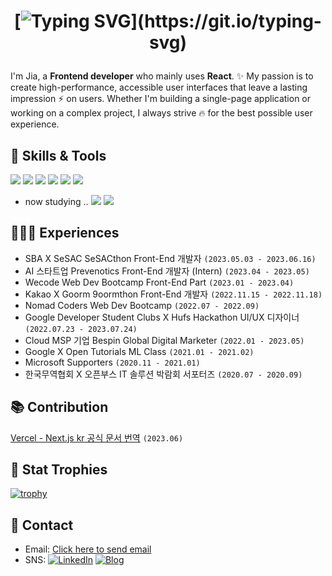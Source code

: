 <h1 align="center">
  
[![Typing SVG](https://readme-typing-svg.demolab.com?font=Modak&size=40&duration=3000&pause=800&color=5FA9FF&center=true&vCenter=true&width=500&lines=Hej%2C+v%C3%A4rlden!+Jag+heter+Jia!;Hello%2C+World!+I'm+Jia!)](https://git.io/typing-svg)

</h1>

I'm Jia, a **Frontend developer** who mainly uses **React**. ✨️ My passion is to create high-performance, accessible user interfaces that leave a lasting impression ⚡️ on users. Whether I'm building a single-page application or working on a complex project, I always strive 🔥 for the best possible user experience. 

## 🔧 Skills & Tools
![](https://img.shields.io/badge/React-informational?style=flat&logo=react&logoColor=white&color=2959B4)
![](https://img.shields.io/badge/JavaScript-informational?style=flat&logo=javascript&logoColor=white&color=2959B4)
![](https://img.shields.io/badge/StyledComponents-informational?style=flat&logo=styled-components&logoColor=white&color=2959B4)
![](https://img.shields.io/badge/PWA-informational?style=flat&logo=pwa&logoColor=white&color=2959B4)
![](https://img.shields.io/badge/Figma-informational?style=flat&logo=figma&logoColor=white&color=2959B4)
![](https://img.shields.io/badge/Vercel-informational?style=flat&logo=vercel&logoColor=white&color=2959B4)

+ now studying ..
![](https://img.shields.io/badge/TypeScript-informational?style=flat&logo=typescript&logoColor=white&color=394E76)
![](https://img.shields.io/badge/NEXT.JS-informational?style=flat&logo=nextdotjs&logoColor=white&color=394E76)

## 👩🏻‍💻 Experiences
- SBA X SeSAC SeSACthon Front-End 개발자 `(2023.05.03 - 2023.06.16)`
- AI 스타트업 Prevenotics Front-End 개발자 (Intern) `(2023.04 - 2023.05)`
- Wecode Web Dev Bootcamp Front-End Part `(2023.01 - 2023.04)`
- Kakao X Goorm 9oormthon Front-End 개발자 `(2022.11.15 - 2022.11.18)`
- Nomad Coders Web Dev Bootcamp `(2022.07 - 2022.09)`
- Google Developer Student Clubs X Hufs Hackathon UI/UX 디자이너 `(2022.07.23 - 2023.07.24)`
- Cloud MSP 기업 Bespin Global Digital Marketer `(2022.01 - 2023.05)`
- Google X Open Tutorials ML Class `(2021.01 - 2021.02)`
- Microsoft Supporters `(2020.11 - 2021.01)`
- 한국무역협회 X 오픈부스 IT 솔루션 박람회 서포터즈 `(2020.07 - 2020.09)`

## 📚 Contribution
[Vercel - Next.js kr 공식 문서 번역](https://github.com/Nextjs-kr/Nextjs.kr) `(2023.06)`

## 🥇 Stat Trophies

[![trophy](https://github-profile-trophy.vercel.app/?username=jangjia01234&theme=discord&row=2&column=4)](https://github.com/jangjia01234/github-profile-trophy)

## 📧 Contact 
- Email: <a href="mailto:jangjia01234@gmail.com">Click here to send email</a>
- SNS: 
[![LinkedIn](https://img.shields.io/badge/-LinkedIn-333?logo=linkedin&logoColor=white&style=for-the-badge)](https://www.linkedin.com/in/jiajang/)
[![Blog](https://img.shields.io/badge/-Blog-333?logo=react&logoColor=white&style=for-the-badge)](https://hejnino.tistory.com/)
